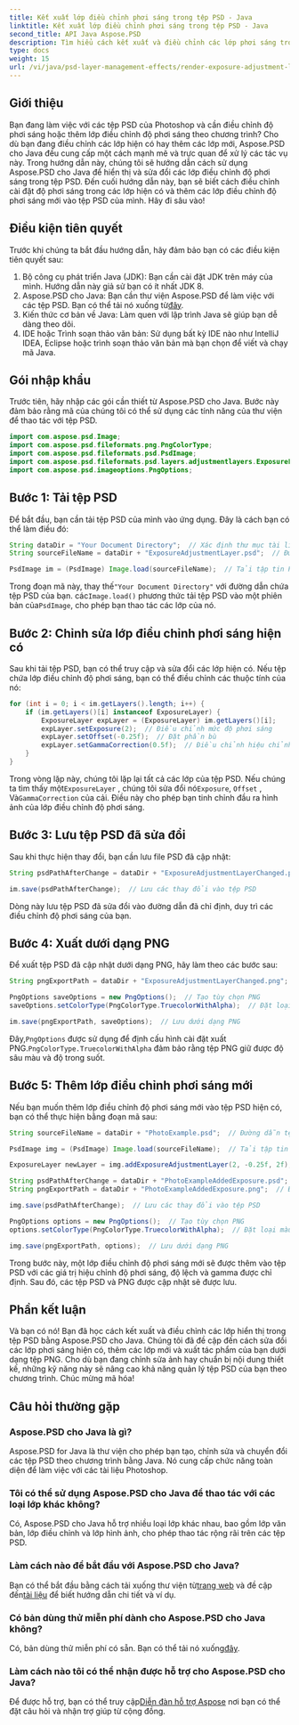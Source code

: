 ```yaml
---
title: Kết xuất lớp điều chỉnh phơi sáng trong tệp PSD - Java
linktitle: Kết xuất lớp điều chỉnh phơi sáng trong tệp PSD - Java
second_title: API Java Aspose.PSD
description: Tìm hiểu cách kết xuất và điều chỉnh các lớp phơi sáng trong tệp PSD bằng Aspose.PSD cho Java. Hướng dẫn từng bước với các ví dụ về mã để sửa đổi và thêm các lớp hiển thị.
type: docs
weight: 15
url: /vi/java/psd-layer-management-effects/render-exposure-adjustment-layer-psd/
---
```

## Giới thiệu

Bạn đang làm việc với các tệp PSD của Photoshop và cần điều chỉnh độ phơi sáng hoặc thêm lớp điều chỉnh độ phơi sáng theo chương trình? Cho dù bạn đang điều chỉnh các lớp hiện có hay thêm các lớp mới, Aspose.PSD cho Java đều cung cấp một cách mạnh mẽ và trực quan để xử lý các tác vụ này. Trong hướng dẫn này, chúng tôi sẽ hướng dẫn cách sử dụng Aspose.PSD cho Java để hiển thị và sửa đổi các lớp điều chỉnh độ phơi sáng trong tệp PSD. Đến cuối hướng dẫn này, bạn sẽ biết cách điều chỉnh cài đặt độ phơi sáng trong các lớp hiện có và thêm các lớp điều chỉnh độ phơi sáng mới vào tệp PSD của mình. Hãy đi sâu vào!

## Điều kiện tiên quyết

Trước khi chúng ta bắt đầu hướng dẫn, hãy đảm bảo bạn có các điều kiện tiên quyết sau:

1. Bộ công cụ phát triển Java (JDK): Bạn cần cài đặt JDK trên máy của mình. Hướng dẫn này giả sử bạn có ít nhất JDK 8.
2.  Aspose.PSD cho Java: Bạn cần thư viện Aspose.PSD để làm việc với các tệp PSD. Bạn có thể tải nó xuống từ[đây](https://releases.aspose.com/psd/java/).
3. Kiến thức cơ bản về Java: Làm quen với lập trình Java sẽ giúp bạn dễ dàng theo dõi.
4. IDE hoặc Trình soạn thảo văn bản: Sử dụng bất kỳ IDE nào như IntelliJ IDEA, Eclipse hoặc trình soạn thảo văn bản mà bạn chọn để viết và chạy mã Java.

## Gói nhập khẩu

Trước tiên, hãy nhập các gói cần thiết từ Aspose.PSD cho Java. Bước này đảm bảo rằng mã của chúng tôi có thể sử dụng các tính năng của thư viện để thao tác với tệp PSD.

```java
import com.aspose.psd.Image;
import com.aspose.psd.fileformats.png.PngColorType;
import com.aspose.psd.fileformats.psd.PsdImage;
import com.aspose.psd.fileformats.psd.layers.adjustmentlayers.ExposureLayer;
import com.aspose.psd.imageoptions.PngOptions;
```

## Bước 1: Tải tệp PSD

Để bắt đầu, bạn cần tải tệp PSD của mình vào ứng dụng. Đây là cách bạn có thể làm điều đó:

```java
String dataDir = "Your Document Directory";  // Xác định thư mục tài liệu của bạn
String sourceFileName = dataDir + "ExposureAdjustmentLayer.psd";  // Đường dẫn tệp PSD nguồn

PsdImage im = (PsdImage) Image.load(sourceFileName);  // Tải tập tin PSD
```

 Trong đoạn mã này, thay thế`"Your Document Directory"` với đường dẫn chứa tệp PSD của bạn. các`Image.load()` phương thức tải tệp PSD vào một phiên bản của`PsdImage`, cho phép bạn thao tác các lớp của nó.

## Bước 2: Chỉnh sửa lớp điều chỉnh phơi sáng hiện có

Sau khi tải tệp PSD, bạn có thể truy cập và sửa đổi các lớp hiện có. Nếu tệp chứa lớp điều chỉnh độ phơi sáng, bạn có thể điều chỉnh các thuộc tính của nó:

```java
for (int i = 0; i < im.getLayers().length; i++) {
    if (im.getLayers()[i] instanceof ExposureLayer) {
        ExposureLayer expLayer = (ExposureLayer) im.getLayers()[i];
        expLayer.setExposure(2);  // Điều chỉnh mức độ phơi sáng
        expLayer.setOffset(-0.25f);  // Đặt phần bù
        expLayer.setGammaCorrection(0.5f);  // Điều chỉnh hiệu chỉnh gamma
    }
}
```

Trong vòng lặp này, chúng tôi lặp lại tất cả các lớp của tệp PSD. Nếu chúng ta tìm thấy một`ExposureLayer` , chúng tôi sửa đổi nó`Exposure`, `Offset` , Và`GammaCorrection` của cải. Điều này cho phép bạn tinh chỉnh đầu ra hình ảnh của lớp điều chỉnh độ phơi sáng.

## Bước 3: Lưu tệp PSD đã sửa đổi

Sau khi thực hiện thay đổi, bạn cần lưu file PSD đã cập nhật:

```java
String psdPathAfterChange = dataDir + "ExposureAdjustmentLayerChanged.psd";  // Đường dẫn lưu file PSD đã sửa đổi

im.save(psdPathAfterChange);  // Lưu các thay đổi vào tệp PSD
```

Dòng này lưu tệp PSD đã sửa đổi vào đường dẫn đã chỉ định, duy trì các điều chỉnh độ phơi sáng của bạn.

## Bước 4: Xuất dưới dạng PNG

Để xuất tệp PSD đã cập nhật dưới dạng PNG, hãy làm theo các bước sau:

```java
String pngExportPath = dataDir + "ExposureAdjustmentLayerChanged.png";  // Đường dẫn lưu file PNG

PngOptions saveOptions = new PngOptions();  // Tạo tùy chọn PNG
saveOptions.setColorType(PngColorType.TruecolorWithAlpha);  // Đặt loại màu thành Truecolor với Alpha

im.save(pngExportPath, saveOptions);  // Lưu dưới dạng PNG
```

 Đây,`PngOptions` được sử dụng để định cấu hình cài đặt xuất PNG.`PngColorType.TruecolorWithAlpha` đảm bảo rằng tệp PNG giữ được độ sâu màu và độ trong suốt.

## Bước 5: Thêm lớp điều chỉnh phơi sáng mới

Nếu bạn muốn thêm lớp điều chỉnh độ phơi sáng mới vào tệp PSD hiện có, bạn có thể thực hiện bằng đoạn mã sau:

```java
String sourceFileName = dataDir + "PhotoExample.psd";  // Đường dẫn tệp PSD nguồn

PsdImage img = (PsdImage) Image.load(sourceFileName);  // Tải tập tin PSD

ExposureLayer newLayer = img.addExposureAdjustmentLayer(2, -0.25f, 2f);  // Thêm lớp điều chỉnh độ phơi sáng mới

String psdPathAfterChange = dataDir + "PhotoExampleAddedExposure.psd";  // Đường dẫn lưu file PSD đã sửa đổi
String pngExportPath = dataDir + "PhotoExampleAddedExposure.png";  // Đường dẫn lưu file PNG

img.save(psdPathAfterChange);  // Lưu các thay đổi vào tệp PSD

PngOptions options = new PngOptions();  // Tạo tùy chọn PNG
options.setColorType(PngColorType.TruecolorWithAlpha);  // Đặt loại màu thành Truecolor với Alpha

img.save(pngExportPath, options);  // Lưu dưới dạng PNG
```

Trong bước này, một lớp điều chỉnh độ phơi sáng mới sẽ được thêm vào tệp PSD với các giá trị hiệu chỉnh độ phơi sáng, độ lệch và gamma được chỉ định. Sau đó, các tệp PSD và PNG được cập nhật sẽ được lưu.

## Phần kết luận

Và bạn có nó! Bạn đã học cách kết xuất và điều chỉnh các lớp hiển thị trong tệp PSD bằng Aspose.PSD cho Java. Chúng tôi đã đề cập đến cách sửa đổi các lớp phơi sáng hiện có, thêm các lớp mới và xuất tác phẩm của bạn dưới dạng tệp PNG. Cho dù bạn đang chỉnh sửa ảnh hay chuẩn bị nội dung thiết kế, những kỹ năng này sẽ nâng cao khả năng quản lý tệp PSD của bạn theo chương trình. Chúc mừng mã hóa!

## Câu hỏi thường gặp

### Aspose.PSD cho Java là gì?

Aspose.PSD for Java là thư viện cho phép bạn tạo, chỉnh sửa và chuyển đổi các tệp PSD theo chương trình bằng Java. Nó cung cấp chức năng toàn diện để làm việc với các tài liệu Photoshop.

### Tôi có thể sử dụng Aspose.PSD cho Java để thao tác với các loại lớp khác không?

Có, Aspose.PSD cho Java hỗ trợ nhiều loại lớp khác nhau, bao gồm lớp văn bản, lớp điều chỉnh và lớp hình ảnh, cho phép thao tác rộng rãi trên các tệp PSD.

### Làm cách nào để bắt đầu với Aspose.PSD cho Java?

 Bạn có thể bắt đầu bằng cách tải xuống thư viện từ[trang web](https://releases.aspose.com/psd/java/) và đề cập đến[tài liệu](https://reference.aspose.com/psd/java/) để biết hướng dẫn chi tiết và ví dụ.

### Có bản dùng thử miễn phí dành cho Aspose.PSD cho Java không?

 Có, bản dùng thử miễn phí có sẵn. Bạn có thể tải nó xuống[đây](https://releases.aspose.com/).

### Làm cách nào tôi có thể nhận được hỗ trợ cho Aspose.PSD cho Java?

 Để được hỗ trợ, bạn có thể truy cập[Diễn đàn hỗ trợ Aspose](https://forum.aspose.com/c/psd/34) nơi bạn có thể đặt câu hỏi và nhận trợ giúp từ cộng đồng.